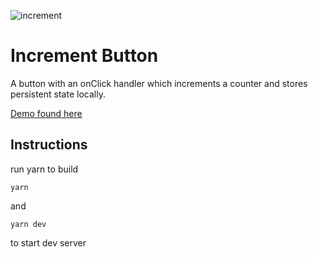 ![increment](https://media.giphy.com/media/SUQMjFSJf30XXjliUx/giphy.gif)

# Increment Button

A button with an onClick handler which increments a counter and stores persistent state locally.

[Demo found here](https://dev.d2sbvvl7jo2app.amplifyapp.com/)

## Instructions

run yarn to build

```console
yarn
```

and

```console
yarn dev
```

to start dev server
